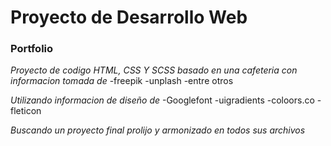 # Proyecto de Desarrollo Web
### Portfolio
_Proyecto de codigo HTML, CSS Y SCSS basado en una cafeteria con informacion tomada de_
-freepik
-unplash
-entre otros

_Utilizando informacion de diseño de_
-Googlefont
-uigradients
-coloors.co
-fleticon

_Buscando un proyecto final prolijo y armonizado en todos sus archivos_

